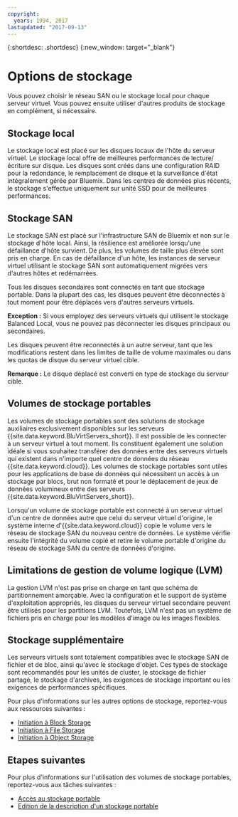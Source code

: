 ```yaml
---
copyright:
  years: 1994, 2017
lastupdated: "2017-09-13"
---
```


{:shortdesc: .shortdesc}
{:new_window: target="_blank"}

# Options de stockage

Vous pouvez choisir le réseau SAN ou le stockage local pour chaque serveur virtuel. Vous pouvez ensuite utiliser d'autres produits de stockage en complément, si nécessaire. 

## Stockage local

Le stockage local est placé sur les disques locaux de l'hôte du serveur virtuel. Le stockage local offre de meilleures performances de lecture/écriture sur disque. Les disques sont créés dans une configuration RAID pour la redondance, le remplacement de disque et la surveillance d'état intégralement gérée par Bluemix. Dans les centres de données plus récents, le stockage s'effectue uniquement sur unité SSD pour de meilleures performances. 

## Stockage SAN
 
Le stockage SAN est placé sur l'infrastructure SAN de Bluemix et non sur le stockage d'hôte local. Ainsi, la résilience est améliorée lorsqu'une défaillance d'hôte survient. De plus, les volumes de taille plus élevée sont pris en charge. En cas de défaillance d'un hôte, les instances de serveur virtuel utilisant le stockage SAN sont automatiquement migrées vers d'autres hôtes et redémarrées. 

Tous les disques secondaires sont connectés en tant que stockage portable. Dans la plupart des cas, les disques peuvent être déconnectés à tout moment pour être déplacés vers d'autres serveurs virtuels.  

**Exception :** Si vous employez des serveurs virtuels qui utilisent le stockage Balanced Local, vous ne pouvez pas déconnecter les disques principaux ou secondaires. 

Les disques peuvent être reconnectés à un autre serveur, tant que les modifications restent dans les limites de taille de volume maximales ou dans les quotas de disque du serveur virtuel cible.

**Remarque :** Le disque déplacé est converti en type de stockage du serveur cible.

## Volumes de stockage portables

Les volumes de stockage portables sont des solutions de stockage auxiliaires exclusivement disponibles sur les serveurs {{site.data.keyword.BluVirtServers_short}}. Il est possible de les connecter à un serveur virtuel à tout moment. Ils constituent également une solution idéale si vous souhaitez transférer des données entre des serveurs virtuels qui existent dans n'importe quel centre de données du réseau {{site.data.keyword.cloud}}. Les volumes de stockage portables sont utiles pour les applications de base de données qui nécessitent un accès à un stockage par blocs, brut non formaté et pour le déplacement de jeux de données volumineux entre des serveurs {{site.data.keyword.BluVirtServers_short}}.

Lorsqu'un volume de stockage portable est connecté à un serveur virtuel d'un centre de données autre que celui du serveur virtuel d'origine, le système interne d'{{site.data.keyword.cloud}} copie le volume vers le réseau de stockage SAN du nouveau centre de données. Le système vérifie ensuite l'intégrité du volume copié et retire le volume portable d'origine du réseau de stockage SAN du centre de données d'origine.

## Limitations de gestion de volume logique (LVM)

La gestion LVM n'est pas prise en charge en tant que schéma de partitionnement amorçable. Avec la configuration et le support de système d'exploitation appropriés, les disques du serveur virtuel secondaire peuvent être utilisés pour les partitions LVM. Toutefois, LVM n'est pas un système de fichiers pris en charge pour les modèles d'image ou les images flexibles.

## Stockage supplémentaire

Les serveurs virtuels sont totalement compatibles avec le stockage SAN de fichier et de bloc, ainsi qu'avec le stockage d'objet. Ces types de stockage sont recommandés pour les unités de cluster, le stockage de fichier partagé, le stockage d'archives, les exigences de stockage important ou les exigences de performances spécifiques.

Pour plus d'informations sur les autres options de stockage, reportez-vous aux ressources suivantes : 

* [Initiation à Block Storage](/docs/infrastructure/BlockStorage/index.html)
* [Initiation à File Storage](/docs/infrastructure/FileStorage/index.html)
* [Initiation à Object Storage](/docs/services/ObjectStorage/index.html)

## Etapes suivantes
Pour plus d'informations sur l'utilisation des volumes de stockage portables, reportez-vous aux tâches suivantes : 
* [Accès au stockage portable](../storage/access-portable-storage-screen.html)
* [Edition de la description d'un stockage portable](../storage/edit-description-portable-storage-volume-psv.html)


